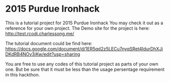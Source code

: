 # 2015 Purdue Ironhack
This is a tutorial project for 2015 Purdue Ironhack
You may check it out as a reference for your own project. The Demo site for the project is here:
http://test.rcodi.charlessong.me/

The tutorial document could be find here:
https://docs.google.com/document/d/1ER5qd2z5LECu7nyqSRet4IdurDhXJiDKdRB4NOv3iKw/edit?usp=sharing

You are free to use any codes of this tutorial project as parts of your own one. But be sure that it must be less than the usage persentage requirement in this hackthon.

